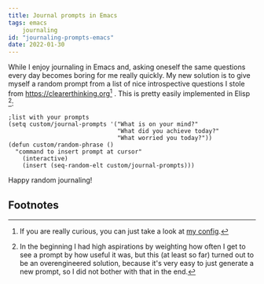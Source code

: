 ```yaml
---
title: Journal prompts in Emacs
tags: emacs
    journaling
id: "journaling-prompts-emacs"
date: 2022-01-30
---
```





While I enjoy journaling in Emacs and, asking oneself the same questions
every day becomes boring for me really quickly. My new solution is to
give myself a random prompt from a list of nice introspective questions
I stole from <https://clearerthinking.org>[^1] . This is pretty easily
implemented in Elisp [^2]:

``` {.elisp}
;list with your prompts
(setq custom/journal-prompts '("What is on your mind?"
                               "What did you achieve today?"
                               "What worried you today?"))
(defun custom/random-phrase ()
  "command to insert prompt at cursor"
    (interactive)
    (insert (seq-random-elt custom/journal-prompts)))
```

Happy random journaling!

Footnotes
---------

[^1]: If you are really curious, you can just take a look at [my
    config](https://github.com/sonofhypnos/emacs-config).

[^2]: In the beginning I had high aspirations by weighting how often I
    get to see a prompt by how useful it was, but this (at least so far)
    turned out to be an overengineered solution, because it's very easy
    to just generate a new prompt, so I did not bother with that in the
    end.
